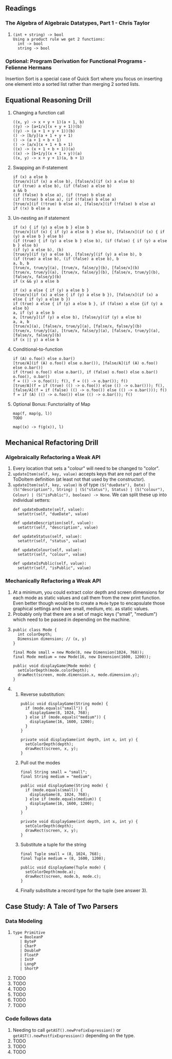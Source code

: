 ## Readings

### The Algebra of Algebraic Datatypes, Part 1 - Chris Taylor

1.
   ```
   (int + string) -> bool
   Using a product rule we get 2 functions:
     int -> bool
     string -> bool
   ```

### Optional: Program Derivation for Functional Programs - Felienne Hermans

Insertion Sort is a special case of Quick Sort where you focus on inserting one element into a sorted list rather than merging 2 sorted lists.

## Equational Reasoning Drill

1. Changing a function call
   ```
   ((x, y) -> x + y + 1)(a + 1, b)
   ((y) -> [a+1/x](x + y + 1))(b)
   ((y) -> (a + 1 + y + 1))(b)
   () -> [b/y](a + 1 + y + 1)
   () -> (a + 1 + b + 1)
   () -> [a/x](x + 1 + b + 1)
   ((x) -> (x + 1 + b + 1))(a)
   ((x) -> [b+1/y](x + 1 + y))(a)
   ((x, y) -> x + y + 1)(a, b + 1)
   ```
1. Swapping an if-statement
   ```
   if (x) a else b
   [true/x](if (x) a else b), [false/x](if (x) a else b)
   (if (true) a else b), (if (false) a else b)
   a && b
   (if (false) b else a), (if (true) b else a)
   (if (!true) b else a), (if (!false) b else a)
   [true/x](if (!true) b else a), [false/x](if (!false) b else a)
   if (!x) b else a
   ```
1. Un-nesting an if statement
   ```
   if (x) { if (y) a else b } else b
   [true/x](if (x) { if (y) a else b } else b), [false/x](if (x) { if (y) a else b } else b)
   (if (true) { if (y) a else b } else b), (if (false) { if (y) a else b } else b)
   (if (y) a else b), (b)
   [true/y](if (y) a else b), [false/y](if (y) a else b), b
   (if (true) a else b), (if (false) a else b), b
   a, b, b
   [true/x, true/y](a), [true/x, false/y](b), [false/x](b)
   [true/x, true/y](a), [true/x, false/y](b), [false/x, true/y](b), [false/x, false/y](b)
   if (x && y) a else b
   ```
   ```
   if (x) a else { if (y) a else b }
   [true/x](if (x) a else { if (y) a else b }), [false/x](if (x) a else { if (y) a else b })
   if (true) a else { if (y) a else b }, if (false) a else {if (y) a else b}
   a, if (y) a else b
   a, [true/y](if (y) a else b), [false/y](if (y) a else b)
   a, a, b
   [true/x](a), [false/x, true/y](a), [false/x, false/y](b)
   [true/x, true/y](a), [true/x, false/y](a), [false/x, true/y](a), [false/x, false/y](b)
   if (x || y) a else b
   ```
1. Conditional-to-function
   ```
   if (A) o.foo() else o.bar()
   [true/A](if (A) o.foo() else o.bar()), [false/A](if (A) o.foo() else o.bar())
   if (true) o.foo() else o.bar(), if (false) o.foo() else o.bar()
   o.foo(), o.bar()
   f = (() -> o.foo()); f(), f = (() -> o.bar()); f()
   [true/A](f = if (true) (() -> o.foo()) else (() -> o.bar())); f(), [false/A](f = if (false) (() -> o.foo()) else (() -> o.bar())); f()
   f = if (A) (() -> o.foo()) else (() -> o.bar()); f()
   ```
1. Optional Bonus: Functoriality of Map
   ```
   map(f, map(g, l))
   TODO
   
   map((x) -> f(g(x)), l)
   ```

## Mechanical Refactoring Drill

### Algebraically Refactoring a Weak API

1. Every location that sets a "colour" will need to be changed to "color".
1. `updateItem(self, key, value)` accepts keys that are not part of the ToDoItem definition (at least not that used by the constructor).
1. `updateItem(self, key, value)` is of type `(S("dueDate"), Date) | (S("description"), String) | (S("status"), Status) | (S("colour"), Colour) | (S("isPublic"), boolean) -> None`.
   We can split these up into individual setters:
   ```
   def updateDueDate(self, value):
     setattr(self, "dueDate", value)
   
   def updateDescription(self, value):
     setattr(self, "description", value)
   
   def updateStatus(self, value):
     setattr(self, "status", value)
   
   def updateColour(self, value):
     setattr(self, "colour", value)
   
   def updateIsPublic(self, value):
     setattr(self, "isPublic", value)
   ```

### Mechanically Refactoring a Weak API

1. At a minimum, you could extract color depth and screen dimensions for each mode as static values and call them from the new print function. Even better though would be to create a `Mode` type to encapsulate those graphical settings and have small, medium, etc. as static values.
1. Probably only that there are a set of magic keys ("small", "medium") which need to be passed in depending on the machine.
1. 
   ```
   public class Mode {
     int colorDepth;
     Dimension dimension; // (x, y)
   }
   
   final Mode small = new Mode(8, new Dimension(1024, 768));
   final Mode medium = new Mode(16, new Dimension(1600, 1200));
   
   public void displayGame(Mode mode) {
     setColorDepth(mode.colorDepth);
     drawRect(screen, mode.dimension.x, mode.dimension.y);
   }
   ```
1. 
   1. Reverse substitution:
      ```
      public void displayGame(String mode) {
        if (mode.equals("small")) {
          displayGame(8, 1024, 768);
        } else if (mode.equals("medium")) {
          displayGame(16, 1600, 1200);
        }
      }
      
      private void displayGame(int depth, int x, int y) {
        setColorDepth(depth);
        drawRect(screen, x, y);
      }
      ```
   1. Pull out the modes
      ```
      final String small = "small";
      final String medium = "medium";
      
      public void displayGame(String mode) {
        if (mode.equals(small)) {
          displayGame(8, 1024, 768);
        } else if (mode.equals(medium)) {
          displayGame(16, 1600, 1200);
        }
      }

      private void displayGame(int depth, int x, int y) {
        setColorDepth(depth);
        drawRect(screen, x, y);
      }
      ```
   1. Substitute a tuple for the string
      ```
      final Tuple small = (8, 1024, 768);
      final Tuple medium = (8, 1600, 1200);
      
      public void displayGame(Tuple mode) {
        setColorDepth(mode.a);
        drawRect(screen, mode.b, mode.c);
      }
      ```
   1. Finally substitute a record type for the tuple (see answer 3).

## Case Study: A Tale of Two Parsers

### Data Modeling

1. 
   ```
   type Primitive
      = BooleanP
      | ByteP
      | CharP
      | DoubleP
      | FloatP
      | IntP
      | LongP
      | ShortP
   ```
1. TODO
1. TODO
1. TODO
1. TODO
1. TODO
1. TODO

### Code follows data

1. Needing to call `getAST().newPrefixExpression()` or `getAST().newPostfixExpression()` depending on the type.
1. TODO
1. TODO
1. TODO
